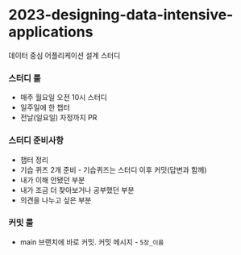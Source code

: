 # 2023-designing-data-intensive-applications
데이터 중심 어플리케이션 설계 스터디

### 스터디 룰
- 매주 월요일 오전 10시 스터디
- 일주일에 한 챕터
- 전날(일요일) 자정까지 PR 

### 스터디 준비사항
- 챕터 정리
- 기습 퀴즈 2개 준비 - 기습퀴즈는 스터디 이후 커밋(답변과 함께)
- 내가 이해 안됐던 부분
- 내가 조금 더 찾아보거나 공부했던 부분
- 의견을 나누고 싶은 부분

### 커밋 룰
- main 브랜치에 바로 커밋. 커밋 메시지 - `5장_이름`